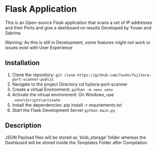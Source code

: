 # Flask Application

This is an Open-source Flask application that scans a set of IP addresses and their Ports and give a dashboard on results
Developed by Yuvan and Sabrina

Warning: As this is still in Development, some features might not work or issues exist with User Experience

## Installation

1. Clone the repository:
   ```git clone https://github.com/7uv4n/fujitora-port-scanner-public```
2. Navigate to the project Directory
    cd fujitora-port-scanner
3. Create a virtual Environment:
    ```python -m venv venv```  
5. Activate the virtual environment:
    On Windows, use ```.venv\Scripts\activate```
6. Install the dependencies:
    pip install -r requirements.txt
7. Start the Flask Development Server
    ```python main.py```

## Description

JSON Payload files will be stored as 'blob_storage' folder whereas the Dashboard will be stored inside the Templates Folder after Compilation. 